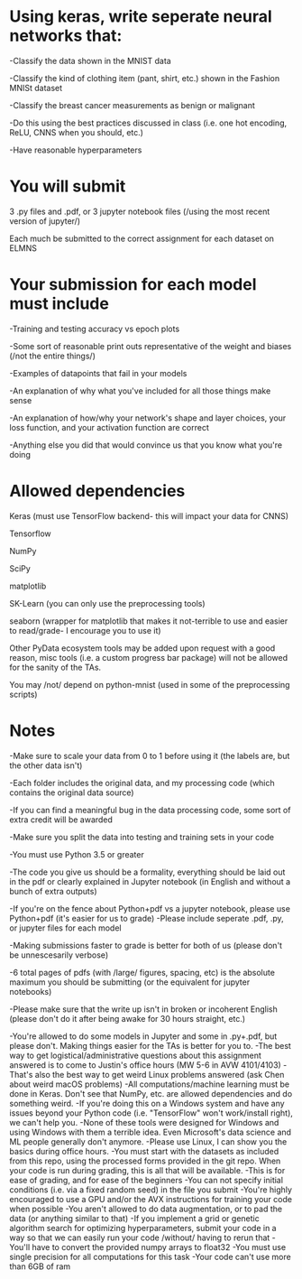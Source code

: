 # Using keras, write seperate neural networks that:

-Classify the data shown in the MNIST data

-Classify the kind of clothing item (pant, shirt, etc.) shown in the Fashion MNISt dataset

-Classify the breast cancer measurements as benign or malignant

-Do this using the best practices discussed in class (i.e. one hot encoding, ReLU, CNNS when you should, etc.)

-Have reasonable hyperparameters

# You will submit

3 .py files and .pdf, or 3 jupyter notebook files (/using the most recent version of jupyter/)

Each much be submitted to the correct assignment for each dataset on ELMNS

# Your submission for each model must include

-Training and testing accuracy vs epoch plots

-Some sort of reasonable print outs representative of the weight and biases (/not the entire things/)

-Examples of datapoints that fail in your models

-An explanation of why what you've included for all those things make sense

-An explanation of how/why your network's shape and layer choices, your loss function, and your activation function are correct

-Anything else you did that would convince us that you know what you're doing

# Allowed dependencies

Keras (must use TensorFlow backend- this will impact your data for CNNS)

Tensorflow

NumPy

SciPy

matplotlib

SK-Learn (you can only use the preprocessing tools)

seaborn (wrapper for matplotlib that makes it not-terrible to use and easier to read/grade- I encourage you to use it)

Other PyData ecosystem tools may be added upon request with a good reason, misc tools (i.e. a custom progress bar package) will not be allowed for the sanity of the TAs.

You may /not/ depend on python-mnist (used in some of the preprocessing scripts)

# Notes

-Make sure to scale your data from 0 to 1 before using it (the labels are, but the other data isn't)

-Each folder includes the original data, and my processing code (which contains the original data source)

-If you can find a meaningful bug in the data processing code, some sort of extra credit will be awarded

-Make sure you split the data into testing and training sets in your code

-You must use Python 3.5 or greater

-The code you give us should be a formality, everything should be laid out in the pdf or clearly explained in Jupyter notebook (in English and without a bunch of extra outputs)

-If you're on the fence about Python+pdf vs a jupyter notebook, please use Python+pdf (it's easier for us to grade)
-Please include seperate .pdf, .py, or jupyter files for each model

-Making submissions faster to grade is better for both of us (please don't be unnescesarily verbose)

  -6 total pages of pdfs (with /large/ figures, spacing, etc) is the absolute maximum you should be submitting (or the equivalent for jupyter notebooks)
  
-Please make sure that the write up isn't in broken or incoherent English (please don't do it after being awake for 30 hours straight, etc.)

-You're allowed to do some models in Jupyter and some in .py+.pdf, but please don't. Making things easier for the TAs is better for you to.
-The best way to get logistical/administrative questions about this assignment answered is to come to Justin's office hours (MW 5-6 in AVW 4101/4103)
-That's also the best way to get weird Linux problems answered (ask Chen about weird macOS problems)
-All computations/machine learning must be done in Keras. Don't see that NumPy, etc. are allowed dependencies and do something weird.
-If you're doing this on a Windows system and have any issues beyond your Python code (i.e. "TensorFlow" won't work/install right), we can't help you. 
  -None of these tools were designed for Windows and using Windows with them a terrible idea. Even Microsoft's data science and ML people generally don't anymore.
  -Please use Linux, I can show you the basics during office hours.
-You must start with the datasets as included from this repo, using the processed forms provided in the git repo. When your code is run during grading, this is all that will be available. 
  -This is for ease of grading, and for ease of the beginners
-You can not specify initial conditions (i.e. via a fixed random seed) in the file you submit
-You're highly encouraged to use a GPU and/or the AVX instructions for training your code when possible
-You aren't allowed to do data augmentation, or to pad the data (or anything similar to that)
-If you implement a grid or genetic algorithm search for optimizing hyperparameters, submit your code in a way so that we can easily run your code /without/ having to rerun that
-You'll have to convert the provided numpy arrays to float32
  -You must use single precision for all computations for this task
-Your code can't use more than 6GB of ram
